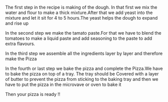 The first step in the recipe is making of the dough. In that first we mix the water and flour to make a thick mixture.After that we add yeast into the mixture and let it sit for 4 to 5 hours.The yeast helps the dough to expand and rise up

In the second step we make the tamato paste.For that we have to blend the tomatoes to make a liquid paste and add seasoning to the paste to add extra flavours.

In the third step we assemble all the ingredients layer by layer and therefore make the Pizza

In the fourth or last step we bake the pizza and complete the Pizza.We have to bake the pizza on top of a tray. The tray should be Covered with a layer of butter to prevent the pizza from sticking to the baking tray and then we have to put the pizza in the microvave or oven to bake it

Then your pizza is ready !!